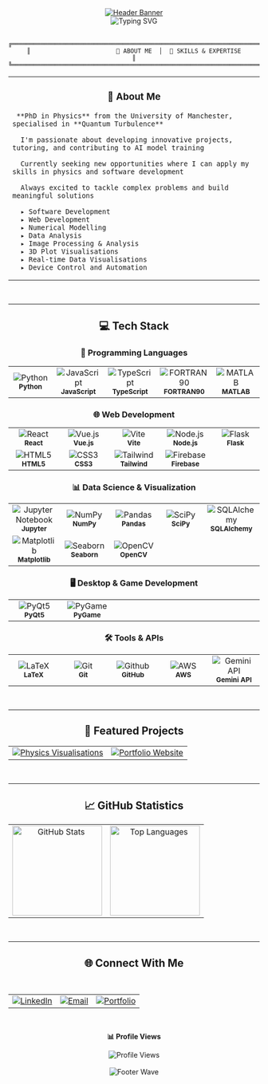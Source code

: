 <!-- 
Hello! I've revamped your README to be more visually appealing and organized.
I've used HTML tables and divs to structure the content. 
Feel free to tweak it further to your liking!
-->

<div align="center">
  <a href="https://matthewjdoyle.github.io/">
    <img src="https://capsule-render.vercel.app/api?type=waving&color=05E68C&height=180&section=header&text=Matthew%20J.%20Doyle,%20PhD&fontSize=40&fontColor=fff&animation=fadeIn&fontAlign=50&fontAlignY=35" alt="Header Banner"/>
  </a>
</div>

<div align="center">
  <img src="https://readme-typing-svg.demolab.com?font=Fira+Code&pause=1000&random=false&width=700&color=05E68C&lines=Physicist,+coder,+problem+solver+.+.+.;Passionate+about+physics+and+innovative+technologies+.+.+.;Always+learning+and+building+new+things+.+.+." alt="Typing SVG" />
</div>

<br>

<div align="center">

```
╔══════════════════════════════════════════════════════════════════════════════╗
║                        🧬 ABOUT ME  │  🚀 SKILLS & EXPERTISE                      ║
╚══════════════════════════════════════════════════════════════════════════════╝
```

</div>

<table align="center" width="100%">
  <tr>
    <td width="50%" valign="top">
      <div align="center">
        <h3>🎯 About Me</h3>
      </div>
      
     **PhD in Physics** from the University of Manchester, specialised in **Quantum Turbulence**
      
      I'm passionate about developing innovative projects, tutoring, and contributing to AI model training
      
      Currently seeking new opportunities where I can apply my skills in physics and software development
      
      Always excited to tackle complex problems and build meaningful solutions

      ▸ Software Development  
      ▸ Web Development  
      ▸ Numerical Modelling  
      ▸ Data Analysis  
      ▸ Image Processing & Analysis  
      ▸ 3D Plot Visualisations  
      ▸ Real-time Data Visualisations  
      ▸ Device Control and Automation  
      

  </tr>
</table>

<br>

---

<div align="center">

## 💻 Tech Stack

### 🐍 Programming Languages

<table>
  <tr>
    <td align="center" width="96">
      <img src="https://img.shields.io/badge/-Python-3776AB?style=for-the-badge&logo=python&logoColor=white" alt="Python">
      <br><sub><b>Python</b></sub>
    </td>
    <td align="center" width="96">
      <img src="https://img.shields.io/badge/-JavaScript-F7DF1E?style=for-the-badge&logo=javascript&logoColor=black" alt="JavaScript">
      <br><sub><b>JavaScript</b></sub>
    </td>
    <td align="center" width="96">
      <img src="https://img.shields.io/badge/-TypeScript-3178C6?style=for-the-badge&logo=typescript&logoColor=white" alt="TypeScript">
      <br><sub><b>TypeScript</b></sub>
    </td>
    <td align="center" width="96">
      <img src="https://img.shields.io/badge/-FORTRAN90-734F96?style=for-the-badge&logo=fortran&logoColor=white" alt="FORTRAN90">
      <br><sub><b>FORTRAN90</b></sub>
    </td>
    <td align="center" width="96">
      <img src="https://img.shields.io/badge/-MATLAB-0076A8?style=for-the-badge&logo=mathworks&logoColor=white" alt="MATLAB">
      <br><sub><b>MATLAB</b></sub>
    </td>
  </tr>
</table>

### 🌐 Web Development

<table>
  <tr>
    <td align="center" width="96">
      <img src="https://img.shields.io/badge/-React-61DAFB?style=for-the-badge&logo=react&logoColor=black" alt="React">
      <br><sub><b>React</b></sub>
    </td>
    <td align="center" width="96">
      <img src="https://img.shields.io/badge/-Vue.js-4FC08D?style=for-the-badge&logo=vue.js&logoColor=white" alt="Vue.js">
      <br><sub><b>Vue.js</b></sub>
    </td>
    <td align="center" width="96">
      <img src="https://img.shields.io/badge/-Vite-646CFF?style=for-the-badge&logo=vite&logoColor=white" alt="Vite">
      <br><sub><b>Vite</b></sub>
    </td>
    <td align="center" width="96">
      <img src="https://img.shields.io/badge/-Node.js-339933?style=for-the-badge&logo=node.js&logoColor=white" alt="Node.js">
      <br><sub><b>Node.js</b></sub>
    </td>
    <td align="center" width="96">
      <img src="https://img.shields.io/badge/-Flask-000000?style=for-the-badge&logo=flask&logoColor=white" alt="Flask">
      <br><sub><b>Flask</b></sub>
    </td>
  </tr>
  <tr>
    <td align="center" width="96">
      <img src="https://img.shields.io/badge/-HTML5-E34F26?style=for-the-badge&logo=html5&logoColor=white" alt="HTML5">
      <br><sub><b>HTML5</b></sub>
    </td>
    <td align="center" width="96">
      <img src="https://img.shields.io/badge/-CSS3-1572B6?style=for-the-badge&logo=css3&logoColor=white" alt="CSS3">
      <br><sub><b>CSS3</b></sub>
    </td>
    <td align="center" width="96">
      <img src="https://img.shields.io/badge/-Tailwind-38B2AC?style=for-the-badge&logo=tailwind-css&logoColor=white" alt="Tailwind">
      <br><sub><b>Tailwind</b></sub>
    </td>
    <td align="center" width="96">
      <img src="https://img.shields.io/badge/-Firebase-FFCA28?style=for-the-badge&logo=firebase&logoColor=black" alt="Firebase">
      <br><sub><b>Firebase</b></sub>
    </td>
    <td align="center" width="96">
    </td>
  </tr>
</table>

### 📊 Data Science & Visualization

<table>
  <tr>
    <td align="center" width="96">
      <img src="https://img.shields.io/badge/-Jupyter-F37626?style=for-the-badge&logo=jupyter&logoColor=white" alt="Jupyter Notebook">
      <br><sub><b>Jupyter</b></sub>
    </td>
    <td align="center" width="96">
      <img src="https://img.shields.io/badge/-NumPy-013243?style=for-the-badge&logo=numpy&logoColor=white" alt="NumPy">
      <br><sub><b>NumPy</b></sub>
    </td>
    <td align="center" width="96">
      <img src="https://img.shields.io/badge/-Pandas-150458?style=for-the-badge&logo=pandas&logoColor=white" alt="Pandas">
      <br><sub><b>Pandas</b></sub>
    </td>
    <td align="center" width="96">
      <img src="https://img.shields.io/badge/-SciPy-8CAAE6?style=for-the-badge&logo=scipy&logoColor=white" alt="SciPy">
      <br><sub><b>SciPy</b></sub>
    </td>
    <td align="center" width="96">
      <img src="https://img.shields.io/badge/-SQLAlchemy-D71F00?style=for-the-badge&logo=sqlalchemy&logoColor=white" alt="SQLAlchemy">
      <br><sub><b>SQLAlchemy</b></sub>
    </td>
  </tr>
  <tr>
    <td align="center" width="96">
      <img src="https://img.shields.io/badge/-Matplotlib-11557C?style=for-the-badge&logo=python&logoColor=white" alt="Matplotlib">
      <br><sub><b>Matplotlib</b></sub>
    </td>
    <td align="center" width="96">
      <img src="https://img.shields.io/badge/-Seaborn-3776AB?style=for-the-badge&logo=python&logoColor=white" alt="Seaborn">
      <br><sub><b>Seaborn</b></sub>
    </td>
    <td align="center" width="96">
      <img src="https://img.shields.io/badge/-OpenCV-5C3EE8?style=for-the-badge&logo=opencv&logoColor=white" alt="OpenCV">
      <br><sub><b>OpenCV</b></sub>
    </td>
    <td align="center" width="96">
    </td>
    <td align="center" width="96">
    </td>
  </tr>
</table>

### 🖥️ Desktop & Game Development

<table>
  <tr>
    <td align="center" width="96">
      <img src="https://img.shields.io/badge/-PyQt5-41CD52?style=for-the-badge&logo=qt&logoColor=white" alt="PyQt5">
      <br><sub><b>PyQt5</b></sub>
    </td>
    <td align="center" width="96">
      <img src="https://img.shields.io/badge/-PyGame-FED130?style=for-the-badge&logo=python&logoColor=black" alt="PyGame">
      <br><sub><b>PyGame</b></sub>
    </td>
    <td align="center" width="96">
    </td>
    <td align="center" width="96">
    </td>
    <td align="center" width="96">
    </td>
  </tr>
</table>

### 🛠️ Tools & APIs

<table>
  <tr>
    <td align="center" width="96">
      <img src="https://img.shields.io/badge/-LaTeX-008080?style=for-the-badge&logo=latex&logoColor=white" alt="LaTeX">
      <br><sub><b>LaTeX</b></sub>
    </td>
    <td align="center" width="96">
      <img src="https://img.shields.io/badge/-Git-F05032?style=for-the-badge&logo=git&logoColor=white" alt="Git">
      <br><sub><b>Git</b></sub>
    </td>
    <td align="center" width="96">
      <img src="https://img.shields.io/badge/-GitHub-181717?style=for-the-badge&logo=github&logoColor=white" alt="Github">
      <br><sub><b>GitHub</b></sub>
    </td>
    <td align="center" width="96">
      <img src="https://img.shields.io/badge/-AWS-232F3E?style=for-the-badge&logo=amazon-aws&logoColor=white" alt="AWS">
      <br><sub><b>AWS</b></sub>
    </td>
    <td align="center" width="96">
      <img src="https://img.shields.io/badge/-Gemini_API-8E75B2?style=for-the-badge&logo=google&logoColor=white" alt="Gemini API">
      <br><sub><b>Gemini API</b></sub>
    </td>
  </tr>
</table>

</div>

<br>

---

<div align="center">

## 🚀 Featured Projects

<table>
  <tr>
    <td align="center">
      <a href="https://github.com/matthewjdoyle/physics-visualisations">
        <img src="https://github-readme-stats.vercel.app/api/pin/?username=matthewjdoyle&repo=physics-visualisations&theme=dark&border_color=05E68C" alt="Physics Visualisations"/>
      </a>
    </td>
    <td align="center">
      <a href="https://github.com/matthewjdoyle/matthewjdoyle.github.io">
        <img src="https://github-readme-stats.vercel.app/api/pin/?username=matthewjdoyle&repo=matthewjdoyle.github.io&theme=dark&border_color=05E68C" alt="Portfolio Website"/>
      </a>
    </td>
  </tr>
</table>

</div>

<br>

---

<div align="center">

## 📈 GitHub Statistics

<table>
  <tr>
    <td align="center">
      <img height="180em" src="https://github-readme-stats.vercel.app/api?username=matthewjdoyle&show_icons=true&theme=dark&border_color=05E68C&include_all_commits=true&count_private=true" alt="GitHub Stats"/>
    </td>
    <td align="center">
      <img height="180em" src="https://github-readme-stats.vercel.app/api/top-langs/?username=matthewjdoyle&layout=compact&langs_count=8&theme=dark&border_color=05E68C" alt="Top Languages"/>
    </td>
  </tr>
</table>

</div>

<br>

---

<div align="center">

## 🌐 Connect With Me

<br>

<table>
  <tr>
    <td align="center">
      <a href="https://www.linkedin.com/in/matthewjdoyle">
        <img src="https://img.shields.io/badge/LinkedIn-0077B5?style=for-the-badge&logo=linkedin&logoColor=white" alt="LinkedIn"/>
      </a>
    </td>
    <td align="center">
      <a href="mailto:enquire.matthewjdoyle@gmail.com">
        <img src="https://img.shields.io/badge/Email-D14836?style=for-the-badge&logo=gmail&logoColor=white" alt="Email"/>
      </a>
    </td>
    <td align="center">
      <a href="https://matthewjdoyle.github.io/">
        <img src="https://img.shields.io/badge/Portfolio-05E68C?style=for-the-badge&logo=google-chrome&logoColor=white" alt="Portfolio"/>
      </a>
    </td>
  </tr>
</table>

<br>

**📊 Profile Views**

<img src="https://komarev.com/ghpvc/?username=matthewjdoyle&color=05E68C&style=for-the-badge" alt="Profile Views"/>

</div>

<br>

<div align="center">
  <img src="https://capsule-render.vercel.app/api?type=waving&color=05E68C&height=100&section=footer" alt="Footer Wave"/>
</div>
 
